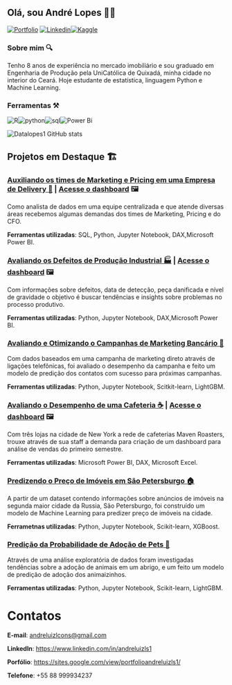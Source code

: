 ## Olá, sou André Lopes 👨‍💻
[![Portfolio](https://img.shields.io/badge/Medium-12100E?style=for-the-badge&logo=medium&logoColor=white)]([https://bit.ly/portfolio_andreluizls1](https://medium.com/@datalopes1)) [![Linkedin](https://img.shields.io/badge/LinkedIn-0077B5?style=for-the-badge&logo=linkedin&logoColor=white)](https://www.linkedin.com/in/andreluizls1/)[![Kaggle](https://img.shields.io/badge/Kaggle-035a7d?style=for-the-badge&logo=kaggle&logoColor=white)](https://www.kaggle.com/andreluizls1)

### Sobre mim 🔍
Tenho 8 anos de experiência no mercado imobiliário e sou graduado em Engenharia de Produção pela UniCatólica de Quixadá, minha cidade no interior do Ceará. Hoje estudante de estatística, linguagem Python e Machine Learning. 

### Ferramentas ⚒️
![R](https://img.shields.io/badge/r-%23276DC3.svg?style=for-the-badge&logo=r&logoColor=white)![python](https://img.shields.io/badge/Python-3776AB?style=for-the-badge&logo=python&logoColor=white)![sql](https://img.shields.io/badge/PostgreSQL-316192?style=for-the-badge&logo=postgresql&logoColor=white)![Power Bi](https://img.shields.io/badge/power_bi-F2C811?style=for-the-badge&logo=powerbi&logoColor=black)

![Datalopes1 GitHub stats](https://github-readme-stats.vercel.app/api?username=datalopes1&show_icons=true&theme=tokyonight)

## Projetos em Destaque 🏗️
### [Auxiliando os times de Marketing e Pricing em uma Empresa de Delivery 🛵](https://github.com/datalopes1/desafio_delivery/) | [Acesse o dashboard](https://app.powerbi.com/view?r=eyJrIjoiMzU4OTQ1NDYtZGMwZS00Yjg0LWEyZDktYzcwNmJmNDllMmJlIiwidCI6ImJmOWUzNDgwLTkyM2UtNDNmMS04OTE1LTlmMmY3YjY2NTc0MSJ9) 🖼️
Como analista de dados em uma equipe centralizada e que atende diversas áreas recebemos algumas demandas dos times de Marketing, Pricing e do CFO.

**Ferramentas utilizadas**: SQL, Python, Jupyter Notebook, DAX,Microsoft Power BI.

### [Avaliando os Defeitos de Produção Industrial 🏭](https://github.com/datalopes1/manufacturing_defects) | [Acesse o dashboard](https://app.powerbi.com/view?r=eyJrIjoiZTUzZDRhODItNWFlOC00ODRjLWJkOWYtOWM0MGMyNzUzZjBjIiwidCI6ImJmOWUzNDgwLTkyM2UtNDNmMS04OTE1LTlmMmY3YjY2NTc0MSJ9) 🖼️
Com informações sobre defeitos, data de detecção, peça danificada e nível de gravidade o objetivo é buscar tendências e insights sobre problemas no processo produtivo.

**Ferramentas utilizadas**: Python, Jupyter Notebook, DAX,Microsoft Power BI.  

### [Avaliando e Otimizando o Campanhas de Marketing Bancário 🏦](https://github.com/datalopes1/bank_marketing_success)
Com dados baseados em uma campanha de marketing direto através de ligações telefônicas, foi avaliado o desempenho da campanha e feito um modelo de predição dos contatos com sucesso para próximas campanhas.

**Ferramentas utilizadas**: Python, Jupyter Notebook, Scitkit-learn, LightGBM.

### [Avaliando o Desempenho de uma Cafeteria ☕](https://github.com/datalopes1/maven_coffee) | [Acesse o dashboard](https://app.powerbi.com/view?r=eyJrIjoiMWFkODJiZWItZjM4Yy00ZjMwLWJkYmItN2JjMTIxZTQ2YmZhIiwidCI6ImJmOWUzNDgwLTkyM2UtNDNmMS04OTE1LTlmMmY3YjY2NTc0MSJ9) 🖼️
Com três lojas na cidade de New York a rede de cafeterias Maven Roasters, trouxe através de sua staff a demanda para criação de um dashboard para análise de vendas do primeiro semestre.

**Ferramentas utilizadas**: Microsoft Power BI, DAX, Microsoft Excel. 

### [Predizendo o Preço de Imóveis em São Petersburgo 🏠](https://github.com/datalopes1/stpetersburg_prices/)
A partir de um dataset contendo informações sobre anúncios de imóveis na segunda maior cidade da Russia, São Petersburgo, foi construído um modelo de Machine Learning para predizer preço de imóveis na cidade. 

**Ferrametnas utilizadas**: Python, Jupyter Notebook, Scikit-learn, XGBoost. 

### [Predição da Probabilidade de Adoção de Pets 🐩](https://github.com/datalopes1/pet_adoption)
Através de uma análise exploratória de dados foram investigadas tendências sobre a adoção de animais em um abrigo, e um feito um modelo de predição de adoção dos animaizinhos. 

**Ferramentas utilizadas**: Python, Jupyter Notebook, Scikit-learn, LightGBM.
# Contatos
**E-mail**: andreluizlcons@gmail.com

**LinkedIn**: https://www.linkedin.com/in/andreluizls1

**Porfólio**: https://sites.google.com/view/portfolioandreluizls1/

**Telefone**: +55 88 999934237


